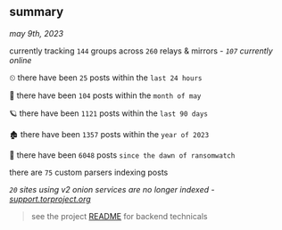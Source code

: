 
## summary
_may 9th, 2023_

currently tracking `144` groups across `260` relays & mirrors - _`107` currently online_

⏲ there have been `25` posts within the `last 24 hours`

🦈 there have been `104` posts within the `month of may`

🪐 there have been `1121` posts within the `last 90 days`

🏚 there have been `1357` posts within the `year of 2023`

🦕 there have been `6048` posts `since the dawn of ransomwatch`

there are `75` custom parsers indexing posts

_`20` sites using v2 onion services are no longer indexed - [support.torproject.org](https://support.torproject.org/onionservices/v2-deprecation/)_

> see the project [README](https://github.com/joshhighet/ransomwatch#ransomwatch--) for backend technicals
